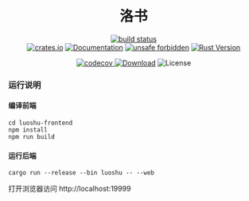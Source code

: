 <div align="center">
<h1>洛书</h1>
<p>
<a href="https://github.com/hubertshelley/luoshu/actions">
    <img alt="build status" src="https://github.com/hubertshelley/luoshu/workflows/build/badge.svg?branch=master&event=push" />
</a>
<br/>
<a href="https://crates.io/crates/luoshu"><img alt="crates.io" src="https://img.shields.io/crates/v/luoshu" /></a>
<a href="https://docs.rs/luoshu"><img alt="Documentation" src="https://docs.rs/luoshu/badge.svg" /></a>
<a href="https://github.com/rust-secure-code/safety-dance/"><img alt="unsafe forbidden" src="https://img.shields.io/badge/unsafe-forbidden-success.svg" /></a>
<a href="https://blog.rust-lang.org/2022/09/22/Rust-1.64.0.html"><img alt="Rust Version" src="https://img.shields.io/badge/rust-1.64%2B-blue" /></a>
<br/>

[//]: # (<a href="https://luoshu.rs">)

[//]: # (    <img alt="Website" src="https://img.shields.io/badge/https-luoshu.rs-%23f00" />)

[//]: # (</a>)
<a href="https://codecov.io/gh/hubertshelley/luoshu">
<img alt="codecov" src="https://codecov.io/gh/axnsan12/hubertshelley/luoshu/master/graph/badge.svg" />
</a>
<a href="https://crates.io/crates/luoshu"><img alt="Download" src="https://img.shields.io/crates/d/luoshu.svg" /></a>
<img alt="License" src="https://img.shields.io/crates/l/luoshu.svg" />
</p>
</div>

### 运行说明
#### 编译前端
```shell
cd luoshu-frontend
npm install
npm run build

```
#### 运行后端
```shell
cargo run --release --bin luoshu -- --web
```
打开浏览器访问 http://localhost:19999